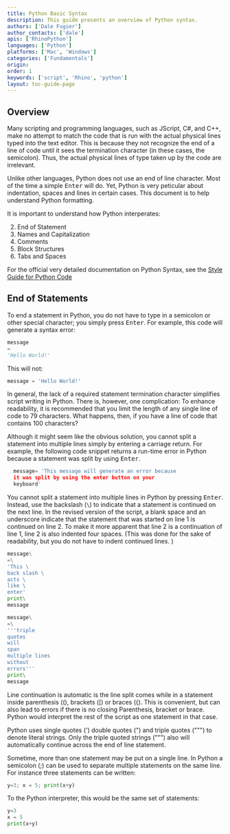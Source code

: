 ```yaml
---
title: Python Basic Syntax
description: This guide presents an overview of Python syntax.
authors: ['Dale Fugier']
author_contacts: ['dale']
apis: ['RhinoPython']
languages: ['Python']
platforms: ['Mac', 'Windows']
categories: ['Fundamentals']
origin:
order: 1
keywords: ['script', 'Rhino', 'python']
layout: toc-guide-page
---
```



## Overview

Many scripting and programming languages, such as JScript, C#, and C++, make no attempt to match the code that is run with the actual physical lines typed into the text editor.  This is because they not recognize the end of a line of code until it sees the termination character (in these cases, the semicolon).  Thus, the actual physical lines of type taken up by the code are irrelevant.

Unlike other languages, Python does not use an end of line character. Most of the time a simple <kbd>Enter</kbd> will do. Yet, Python is very peticular about indentation, spaces and lines in certain cases.  This document is to help understand Python formatting.

It is important to understand how Python interperates:

2. End of Statement
1. Names and Capitalization
2. Comments
3. Block Structures
4. Tabs and Spaces

For the official very detailed documentation on Python Syntax, see the [Style Guide for Python Code](https://www.python.org/dev/peps/pep-0008/)

## End of Statements

To end a statement in Python, you do not have to type in a semicolon or other special character; you simply press <kbd>Enter</kbd>.  For example, this code will generate a syntax error:

```python
message
=
'Hello World!'
```

This will not:

```python
message = 'Hello World!'
```

In general, the lack of a required statement termination character simplifies script writing in Python.  There is, however, one complication: To enhance readability, it is recommended that you limit the length of any single line of code to 79 characters.  What happens, then, if you have a line of code that contains 100 characters?

Although it might seem like the obvious solution, you cannot split a statement into multiple lines simply by entering a carriage return. For example, the following code snippet returns a run-time error in Python because a statement was split by using <kbd>Enter</kbd>.

```python
  message= 'This message will generate an error because
  it was split by using the enter button on your
  keyboard'
```


You cannot split a statement into multiple lines in Python by pressing <kbd>Enter</kbd>. Instead, use the backslash (`\`) to indicate that a statement is continued on the next line.  In the revised version of the script, a blank space and an underscore indicate that the statement that was started on line 1 is continued on line 2.  To make it more apparent that line 2 is a continuation of line 1, line 2 is also indented four spaces.  (This was done for the sake of readability, but you do not have to indent continued lines. )

```python
message\
=\
'This \
back slash \
acts \
like \
enter'
print\
message
```

```python
message\
=\
'''triple
quotes
will
span
multiple lines
without
errors'''
print\
message
```

Line continuation is automatic is the line split comes while in a statement inside parenthesis ((), brackets ([) or braces ({).  This is convenient, but can also lead to errors if there is no closing Parenthesis, bracket or brace.  Python would interpret the rest of the script as one statement in that case.

Python uses single quotes (') double quotes (") and triple quotes (""") to denote literal strings.  Only the triple quoted strings (""") also will automatically continue across the end of line statement.

Sometime, more than one statement may be put on a single line.  In Python a semicolon (;) can be used to separate multiple statements on the same line.  For instance three statements can be written:

```python
y=3; x = 5; print(x+y)
```

To the Python interpreter, this would be the same set of statements:

```python
y=3
x = 5
print(x+y)
```
